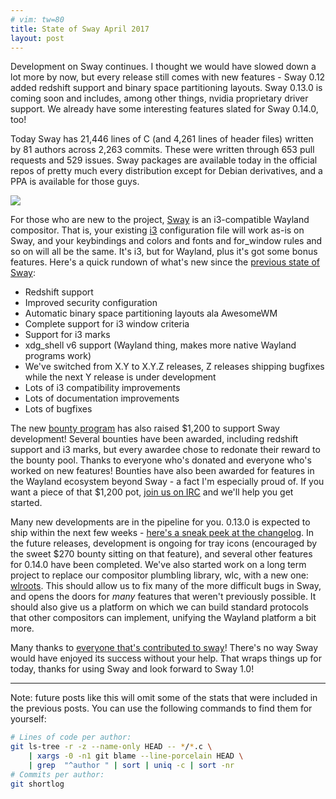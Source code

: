 ```yaml
---
# vim: tw=80
title: State of Sway April 2017
layout: post
---
```


Development on Sway continues. I thought we would have slowed down a lot more by
now, but every release still comes with new features - Sway 0.12 added
redshift support and binary space partitioning layouts. Sway 0.13.0 is
coming soon and includes, among other things, nvidia proprietary driver support.
We already have some interesting features slated for Sway 0.14.0, too!

Today Sway has 21,446 lines of C (and 4,261 lines of header files) written by 81
authors across 2,263 commits. These were written through 653 pull requests and
529 issues. Sway packages are available today in the official repos of pretty
much every distribution except for Debian derivatives, and a PPA is available
for those guys.

[![](https://sr.ht/ICd5.png)](https://sr.ht/ICd5.png)

For those who are new to the project, [Sway](http://swaywm.org) is an
i3-compatible Wayland compositor. That is, your existing [i3](http://i3wm.org/)
configuration file will work as-is on Sway, and your keybindings and colors and
fonts and for_window rules and so on will all be the same. It's i3, but for
Wayland, plus it's got some bonus features. Here's a quick rundown of what's
new since the [previous state of Sway](/2016/12/27/State-of-sway.html):

* Redshift support
* Improved security configuration
* Automatic binary space partitioning layouts ala AwesomeWM
* Complete support for i3 window criteria
* Support for i3 marks
* xdg_shell v6 support (Wayland thing, makes more native Wayland programs work)
* We've switched from X.Y to X.Y.Z releases, Z releases shipping bugfixes while
    the next Y release is under development
* Lots of i3 compatibility improvements
* Lots of documentation improvements
* Lots of bugfixes

The new [bounty program](https://github.com/SirCmpwn/sway/issues/986) has also
raised $1,200 to support Sway development! Several bounties have been awarded,
including redshift support and i3 marks, but every awardee chose to redonate
their reward to the bounty pool. Thanks to everyone who's donated and everyone
who's worked on new features! Bounties have also been awarded for features in
the Wayland ecosystem beyond Sway - a fact I'm especially proud of. If you want
a piece of that $1,200 pot, [join us on
IRC](http://webchat.freenode.net/?channels=sway&uio=d4) and we'll help you get started.

Many new developments are in the pipeline for you. 0.13.0 is expected to
ship within the next few weeks - [here's a sneak peek at the
changelog](https://github.com/SirCmpwn/sway/issues/1162#issuecomment-295012255).
In the future releases, development is ongoing for tray icons (encouraged by the
sweet $270 bounty sitting on that feature), and several other features for
0.14.0 have been completed. We've also started work on a long term project to
replace our compositor plumbling library, wlc, with a new one:
[wlroots](https://github.com/SirCmpwn/wlroots). This should allow us to fix many
of the more difficult bugs in Sway, and opens the doors for *many* features that
weren't previously possible. It should also give us a platform on which we can
build standard protocols that other compositors can implement, unifying the
Wayland platform a bit more.

Many thanks to [everyone that's contributed to
sway](https://github.com/SirCmpwn/sway/graphs/contributors)! There's no way Sway
would have enjoyed its success without your help. That wraps things up for
today, thanks for using Sway and look forward to Sway 1.0!

---

Note: future posts like this will omit some of the stats that were included in
the previous posts. You can use the following commands to find them for
yourself:

```bash
# Lines of code per author:
git ls-tree -r -z --name-only HEAD -- */*.c \
    | xargs -0 -n1 git blame --line-porcelain HEAD \
    | grep  "^author " | sort | uniq -c | sort -nr
# Commits per author:
git shortlog
```
